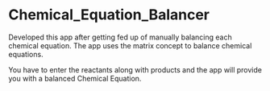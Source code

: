 # Chemical_Equation_Balancer

Developed this app after getting fed up of manually balancing each chemical equation. The app uses the matrix concept to balance chemical equations. 

You have to enter the reactants along with products and the app will provide you with a balanced Chemical Equation.

